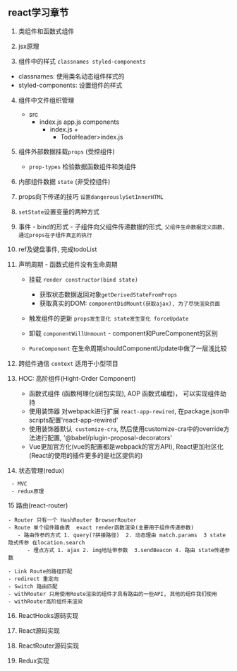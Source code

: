 ## react学习章节

 1. 类组件和函数式组件

 2. jsx原理

 3. 组件中的样式 `classnames styled-components`
   - classnames: 使用类名动态组件样式的
   - styled-components: 设置组件的样式
   
 4. 组件中文件组织管理
    - src
      - index.js app.js components
        - index.js + 
          - TodoHeader>index.js

  5. 组件外部数据挂载`props` (受控组件)
      - `prop-types` 检验数据函数组件和类组件


  6. 内部组件数据 `state` (非受控组件)


  7. props向下传递的技巧 `设置dangerouslySetInnerHTML`
     
  8. `setState`设置变量的两种方式

  9. 事件
    - bind的形式
    - 子组件向父组件传递数据的形式, `父组件生命数据定义函数，通过props在子组件真正的执行`
  10. ref及键盘事件, 完成todoList


  11. 声明周期
     - 函数式组件没有生命周期
       - 挂载 `render constructor(bind state)`
         -  获取状态数据返回对象`getDerivedStateFromProps`
         -  获取真实的DOM: `componentDidMount(获取ajax), 为了尽快渲染页面`

       - 触发组件的更新 `props发生变化 state发生变化 forceUpdate`
       - 卸载 `componentWillUnmount`
     - component和PureComponent的区别
       - `PureComponent` 在生命周期shouldComponentUpdate中做了一层浅比较

  12. 跨组件通信 `context` 适用于小型项目
     
  
  13. HOC: 高阶组件(Hight-Order Component)
       - 函数式组件 (函数柯理化(闭包实现), AOP 函数式编程)， 可以实现组件劫持
       - 使用装饰器 对webpack进行扩展 `react-app-rewired`, 在package.json中scripts配置'react-app-rewired'
       - 使用装饰器默认` customize-cra`, 然后使用customize-cra中的override方法进行配置, '@babel/plugin-proposal-decorators'
       - Vue更加官方化(vue的配置都是webpack的官方API), React更加社区化(React的使用的插件更多的是社区提供的)

  14. 状态管理(redux)

     - MVC
     - redux原理
  
  15 路由(react-router)

    - Router 只有一个 HashRouter BrowserRouter
    - Route 单个组件路由表  exact render函数渲染(主要用于组件传递参数)
       - 路由传参的方式 1. query(?拼接路径)  2. 动态理由 match.params  3 state 隐式传参 在location.search
          - 埋点方式 1. ajax 2. img地址带参数  3.sendBeacon 4. 路由 state传递参数
         
    - Link Route的路径匹配
    - redirect 重定向
    - Switch 路由匹配
    - withRouter 只用使用Route渲染的组件才具有路由的一些API, 其他的组件我们使用
    - withRouter高阶组件来渲染

  16. ReactHooks源码实现

  17. React源码实现

  18. ReactRouter源码实现

  19. Redux实现


